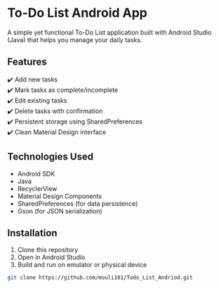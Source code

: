 # To-Do List Android App

A simple yet functional To-Do List application built with Android Studio (Java) that helps you manage your daily tasks.

## Features

✔️ Add new tasks  
✔️ Mark tasks as complete/incomplete  
✔️ Edit existing tasks  
✔️ Delete tasks with confirmation  
✔️ Persistent storage using SharedPreferences  
✔️ Clean Material Design interface  

## Technologies Used

- Android SDK
- Java
- RecyclerView
- Material Design Components
- SharedPreferences (for data persistence)
- Gson (for JSON serialization)

## Installation

1. Clone this repository
2. Open in Android Studio
3. Build and run on emulator or physical device

```bash
git clone https://github.com/mouli181/Todo_List_Andriod.git
